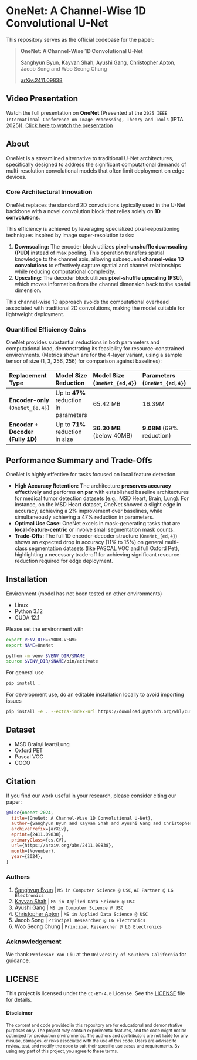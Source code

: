 # OneNet: A Channel-Wise 1D Convolutional U-Net

This repository serves as the official codebase for the paper:
> **OneNet: A Channel-Wise 1D Convolutional U-Net**
>
> [Sanghyun Byun](https://shbyun080.github.io/), [Kayvan Shah](https://github.com/KayvanShah1), [Ayushi Gang](https://github.com/ayu-04), [Christopher Apton](https://github.com/chrisapton), Jacob Song and Woo Seong Chung
>
> [arXiv:2411.09838](https://arxiv.org/abs/2411.09838)

## Video Presentation
Watch the full presentation on **OneNet** (Presented at the `2025 IEEE International Conference on Image Processing, Theory and Tools` (IPTA 2025)).
[Click here to watch the presentation](https://www.youtube.com/watch?v=ufhQdo-_Hh4) 

## About
OneNet is a streamlined alternative to traditional U-Net architectures, specifically designed to address the significant computational demands of multi-resolution convolutional models that often limit deployment on edge devices.

### Core Architectural Innovation

OneNet replaces the standard 2D convolutions typically used in the U-Net backbone with a novel convolution block that relies solely on **1D convolutions**.

This efficiency is achieved by leveraging specialized pixel-repositioning techniques inspired by image super-resolution tasks:

1.  **Downscaling:** The encoder block utilizes **pixel-unshuffle downscaling (PUD)** instead of max pooling. This operation transfers spatial knowledge to the channel axis, allowing subsequent **channel-wise 1D convolutions** to effectively capture spatial and channel relationships while reducing computational complexity.
2.  **Upscaling:** The decoder block utilizes **pixel-shuffle upscaling (PSU)**, which moves information from the channel dimension back to the spatial dimension.

This channel-wise 1D approach avoids the computational overhead associated with traditional 2D convolutions, making the model suitable for lightweight deployment.

### Quantified Efficiency Gains

OneNet provides substantial reductions in both parameters and computational load, demonstrating its feasibility for resource-constrained environments. (Metrics shown are for the 4-layer variant, using a sample tensor of size (1, 3, 256, 256) for comparison against baselines):

| Replacement Type | Model Size Reduction | Model Size (`OneNet_{ed,4}`) | Parameters (`OneNet_{ed,4}`) | FLOPs (`OneNet_{ed,4}`) |
| :--- | :--- | :--- | :--- | :--- |
| **Encoder-only** (`OneNet_{e,4}`) | Up to **47%** reduction in parameters | 65.42 MB | 16.39M | 78.42 GB |
| **Encoder + Decoder (Fully 1D)** | Up to **71%** reduction in size | **36.30 MB** (below 40MB) | **9.08M** (69% reduction) | **22.92 GB** (78% reduction in FLOPs) |

## Performance Summary and Trade-Offs

OneNet is highly effective for tasks focused on local feature detection.

*   **High Accuracy Retention:** The architecture **preserves accuracy effectively** and performs **on par** with established baseline architectures for medical tumor detection datasets (e.g., MSD Heart, Brain, Lung). For instance, on the MSD Heart dataset, OneNet showed a slight edge in accuracy, achieving a 2% improvement over baselines, while simultaneously achieving a 47% reduction in parameters.
*   **Optimal Use Case:** OneNet excels in mask-generating tasks that are **local-feature-centric** or involve small segmentation mask counts.
*   **Trade-Offs:** The full 1D encoder-decoder structure (`OneNet_{ed,4}`) shows an expected drop in accuracy (11% to 15%) on general multi-class segmentation datasets (like PASCAL VOC and full Oxford Pet), highlighting a necessary trade-off for achieving significant resource reduction required for edge deployment.

## Installation
Environment (model has not been tested on other environments)
- Linux
- Python 3.12
- CUDA 12.1

Please set the environment with
```bash
export VENV_DIR=<YOUR-VENV>
export NAME=OneNet

python -m venv $VENV_DIR/$NAME
source $VENV_DIR/$NAME/bin/activate
```

For general use
```bash
pip install .
```

For development use, do an editable installation locally to avoid importing issues
```bash
pip install -e . --extra-index-url https://download.pytorch.org/whl/cu121
```

## Dataset
- MSD Brain/Heart/Lung
- Oxford PET
- Pascal VOC
- COCO

## Citation
If you find our work useful in your research, please consider citing our paper:
```bibtex
@misc{onenet-2024,
  title={OneNet: A Channel-Wise 1D Convolutional U-Net},
  author={Sanghyun Byun and Kayvan Shah and Ayushi Gang and Christopher Apton and Jacob Song and Woo Seong Chung},
  archivePrefix={arXiv},
  eprint={2411.09838},
  primaryClass={cs.CV},
  url={https://arxiv.org/abs/2411.09838}, 
  month={November},
  year={2024},
}
```

### Authors
1. [Sanghyun Byun](https://shbyun080.github.io/) | `MS in Computer Science @ USC`, `AI Partner @ LG Electronics`
3. [Kayvan Shah](https://github.com/KayvanShah1) | `MS in Applied Data Science @ USC`
2. [Ayushi Gang](https://github.com/ayu-04) | `MS in Computer Science @ USC`
4. [Christopher Apton](https://github.com/chrisapton) | `MS in Applied Data Science @ USC`
5. Jacob Song | `Principal Researcher @ LG Electronics`
6. Woo Seong Chung | `Principal Researcher @ LG Electronics`

### Acknowledgement
We thank `Professor Yan Liu` at the `University of Southern California` for guidance.

## LICENSE
This project is licensed under the `CC-BY-4.0` License. See the [LICENSE](LICENSE) file for details.

#### Disclaimer
<sub>
The content and code provided in this repository are for educational and demonstrative purposes only. The project may contain experimental features, and the code might not be optimized for production environments. The authors and contributors are not liable for any misuse, damages, or risks associated with the use of this code. Users are advised to review, test, and modify the code to suit their specific use cases and requirements. By using any part of this project, you agree to these terms.
</sub>
